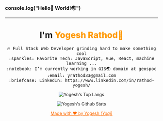 ### console.log("Hello👋 World!🌏")

<hr></hr>
<h1 align="center">I'm <span style="color:#FF9900;font-weight:800">Yogesh Rathod👦</span>
</h1>
<p align="center"> 
  <samp >
    🔥 Full Stack Web Developer grinding hard to make something cool  <br>
    :sparkles: Favorite Tech: JavaScript, Vue, React, machine learning ... <br>
    :notebook: I’m currently working in GIS🌏 domain at geospoc  <br>
    :email:	yrathod33@gmail.com <br>
    :briefcase: LinkedIn: https://www.linkedin.com/in/rathod-yogesh/ <br>
  </samp>
</p>

<p align="center">
<img align="center" src="https://github-readme-stats.vercel.app/api/top-langs/?username=yogeshhrathod" alt="Yogesh's Top Langs">
</p>

<p align="center">
<img align="center" src="https://github-readme-stats.vercel.app/api?username=yogeshhrathod&&show_icons=true" alt="Yogesh's Github Stats">
</p>

<p align="center" style="color:#FD6A02">
<u>
Made with ❤ by Yogesh <i>(Yogi)</i>
</u>
</p>
